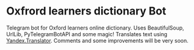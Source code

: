 # Oxfrord learners dictionary Bot
Telegram bot for Oxford learners online dictionary.
Uses BeautifulSoup, UrlLib, PyTelegramBotAPI and some magic!
Translates text using [Yandex.Translator](translate.yandex.com).
Comments and some improvements will be very soon.
